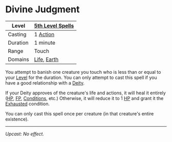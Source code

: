 # Divine Judgment

| Level    | [5th Level Spells](5th%20Level%20Spells.md)                                          |
| -------- | ------------------------------------------------------------------------------------ |
| Casting  | 1 [Action](../../../../Game%20Procedures/Action.md)                                  |
| Duration | 1 minute                                                                             |
| Range    | Touch                                                                                |
| Domains  | [Life](../../../Spell%20Domains/Life.md), [Earth](../../../Spell%20Domains/Earth.md) |

You attempt to banish one creature you touch who is less than or equal to your [Level](../../../../Player%20Characters/Derived%20Statistics/Level.md) for the duration. You can only attempt to cast this spell if you have a good relationship with a [Deity](../../../Deities/Deities.md).

If your Deity approves of the creature's life and actions, it will heal it entirely ([HP](../../../../Player%20Characters/Derived%20Statistics/Health%20Points.md), [FP](../../../../Player%20Characters/Derived%20Statistics/Fatigue%20Points.md), [Conditions](../../../../Conditions/!Conditions.md), etc.) Otherwise, it will reduce it to 1 [HP](../../../../Player%20Characters/Derived%20Statistics/Health%20Points.md) and grant it the [Exhausted](../../../../Conditions/Exhausted.md) condition.

You can only cast this spell once per creature (in that creature's entire existence).

---
*Upcast: No effect.*
